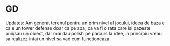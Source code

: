 # GD
Updates:
 Am generat terenul pentru un prim nivel al jocului, ideea de baza e ca e un tower defense doar ca pe apa, ca va fi o rata care isi pazeste puii/sau un obiect, dar mai dau polish pe parcurs la idee, in principiu vreau sa realizez intai un nivel sa vad cum functioneaza

